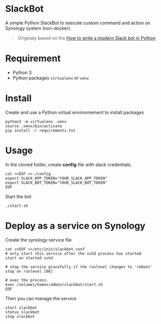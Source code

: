 # SlackBot

A simple Python SlackBot to execute custom command and action on Synology system (non-docker).

> Originaly based on the [How to write a modern Slack bot in Python](https://www.stavros.io/posts/how-to-slack-bot/)

# Requirement

- Python 3
- Python packages `virtualenv` or `venv`

# Install

Create and use a Python virtual environnement to install packages

```shell
python3 -m virtualenv .venv
source .venv/bin/activate
pip install -r requirements.txt
```

# Usage

In the cloned folder, create **config** file with slack credentials.

```shell
cat <<EOF >>./config
export SLACK_APP_TOKEN="YOUR_SLACK_APP_TOKEN"
export SLACK_BOT_TOKEN="YOUR_SLACK_BOT_TOKEN"
EOF
```

Start the bot

```shell
./start.sh
```

# Deploy as a service on Synology

Create the synology service file

```shell
cat <<EOF >>/etc/init/slackbot.conf
# only start this service after the sshd process has started
start on started sshd

# stop the service gracefully if the runlevel changes to 'reboot'
stop on runlevel [06]

# exec the process.
exec /volume1/homes/admin/slackbot/start.sh
EOF
```

Then you can manage the service

```
start slackbot
status slackbot
stop slackbot
```
